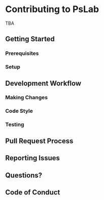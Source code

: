 # Contributing to PsLab

TBA

## Getting Started

### Prerequisites

### Setup

## Development Workflow

### Making Changes

### Code Style

### Testing

## Pull Request Process

## Reporting Issues

## Questions?

## Code of Conduct
